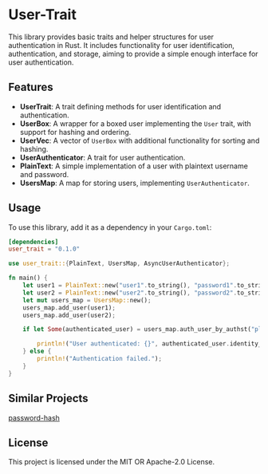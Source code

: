 # User-Trait

This library provides basic traits and helper structures for user authentication in Rust. It includes functionality for user identification, authentication, and storage, aiming to provide a simple enough interface for user authentication.

## Features

- **UserTrait**: A trait defining methods for user identification and authentication.
- **UserBox**: A wrapper for a boxed user implementing the `User` trait, with support for hashing and ordering.
- **UserVec**: A vector of `UserBox` with additional functionality for sorting and hashing.
- **UserAuthenticator**: A trait for user authentication.
- **PlainText**: A simple implementation of a user with plaintext username and password.
- **UsersMap**: A map for storing users, implementing `UserAuthenticator`.

## Usage

To use this library, add it as a dependency in your `Cargo.toml`:

```toml
[dependencies]
user_trait = "0.1.0"
```

```rust
use user_trait::{PlainText, UsersMap, AsyncUserAuthenticator};

fn main() {
    let user1 = PlainText::new("user1".to_string(), "password1".to_string());
    let user2 = PlainText::new("user2".to_string(), "password2".to_string());
    let mut users_map = UsersMap::new();
    users_map.add_user(user1);
    users_map.add_user(user2);

    if let Some(authenticated_user) = users_map.auth_user_by_authst("plaintext:user2\npassword2") {

        println!("User authenticated: {}", authenticated_user.identity_str());
    } else {
        println!("Authentication failed.");
    }
}

```

## Similar Projects

[password-hash](https://crates.io/crates/password-hash)

## License

This project is licensed under the MIT OR Apache-2.0 License.
